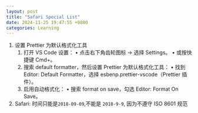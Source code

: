 ```yaml
---
layout: post
title: "Safari Special List"
date: 2024-11-25 19:47:55 +0800
categories: Learning
---
```


1. 设置 Prettier 为默认格式化工具
	1.	打开 VS Code 设置：
  	•	点击右下角齿轮图标 → 选择 Settings。
  	•	或按快捷键 Cmd+。
	2.	搜索 default formatter，然后设置 Prettier 为默认格式化工具：
	  •	找到 Editor: Default Formatter，选择 esbenp.prettier-vscode（Prettier 插件）。
	3.	启用自动格式化：
	  •	搜索 format on save，勾选 Editor: Format On Save。
2. Safari: 时间只能是`2018-09-09`,不能是 `2018-9-9`, 因为不遵守 ISO 8601 规范
